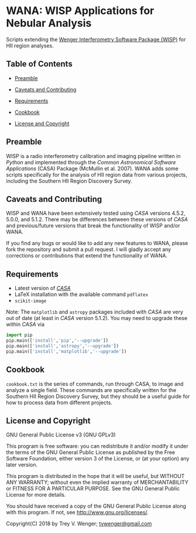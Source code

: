 # WANA: WISP Applications for Nebular Analysis

Scripts extending the [Wenger Interferometry Software Package
(WISP)](https://github.com/tvwenger/WISP) for HII region analyses.

## Table of Contents

* [Preamble](#preamble)

* [Caveats and Contributing](#caveats-and-contributing)

* [Requirements](#requirements)

* [Cookbook](#cookbook)

* [License and Copyright](#license-and-copyright)

## Preamble

WISP is a radio interferometry calibration and imaging pipeline
written in *Python* and implemented through the *Common Astronomical
Software Applications* (CASA) Package (McMullin et al. 2007). WANA
adds some scripts specifically for the analysis of HII region data
from various projects, including the Southern HII Region Discovery
Survey.

## Caveats and Contributing

WISP and WANA have been extensively tested using *CASA* versions
4.5.2, 5.0.0, and 5.1.2. There may be differences between these
versions of *CASA* and previous/future versions that break the
functionality of WISP and/or WANA.

If you find any bugs or would like to add any new features to WANA,
please fork the repository and submit a pull request. I will gladly
accept any corrections or contributions that extend the functionality
of WANA.

## Requirements

* Latest version of [*CASA*](https://casa.nrao.edu/)
* LaTeX installation with the available command `pdflatex`
* `scikit-image`

Note: The `matplotlib` and `astropy` packages included with *CASA*
are very out of date (at least in *CASA* version 5.1.2). You may need
to upgrade these within *CASA* via

```python
import pip
pip.main(['install','pip','--upgrade'])
pip.main(['install','astropy','--upgrade'])
pip.main(['install','matplotlib','--upgrade'])
```

## Cookbook

`cookbook.txt` is the series of commands, run through CASA, to image
and analyze a single field. These commands are specifically written
for the Southern HII Region Discovery Survey, but they should be a
useful guide for how to process data from different projects.

## License and Copyright

GNU General Public License v3 (GNU GPLv3)

This program is free software: you can redistribute it and/or modify
it under the terms of the GNU General Public License as published
by the Free Software Foundation, either version 3 of the License,
or (at your option) any later version.

This program is distributed in the hope that it will be useful,
but WITHOUT ANY WARRANTY; without even the implied warranty of
MERCHANTABILITY or FITNESS FOR A PARTICULAR PURPOSE.  See the
GNU General Public License for more details.

You should have received a copy of the GNU General Public License
along with this program.  If not, see <http://www.gnu.org/licenses/>.

Copyright(C) 2018 by
Trey V. Wenger; tvwenger@gmail.com
